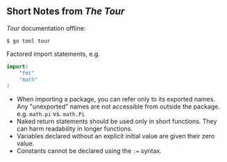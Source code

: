 ## Short Notes from _The Tour_

_Tour_ documentation offline:

```
$ go tool tour
```

Factored import statements, e.g.

```go
import(
	"fmt"
	"math"
)
```

 - When importing a package, you can refer only to its exported names. Any "unexported" names are not accessible from outside the package. e.g. `math.pi` vs. `math.Pi`
 - Naked return statements should be used only in short functions. They can harm readability in longer functions. 
- Variables declared without an explicit initial value are given their zero value.
- Constants cannot be declared using the `:=` syntax. 

